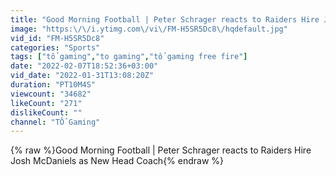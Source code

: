 ```yaml
---
title: "Good Morning Football | Peter Schrager reacts to Raiders Hire Josh McDaniels as New Head Coach"
image: "https:\/\/i.ytimg.com\/vi\/FM-H5SR5Dc8\/hqdefault.jpg"
vid_id: "FM-H5SR5Dc8"
categories: "Sports"
tags: ["tổ gaming","to gaming","tổ gaming free fire"]
date: "2022-02-07T18:52:36+03:00"
vid_date: "2022-01-31T13:08:20Z"
duration: "PT10M4S"
viewcount: "34682"
likeCount: "271"
dislikeCount: ""
channel: "TỔ Gaming"
---
```

{% raw %}Good Morning Football | Peter Schrager reacts to Raiders Hire Josh McDaniels as New Head Coach{% endraw %}
